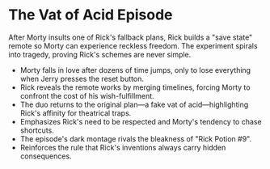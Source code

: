 # The Vat of Acid Episode

After Morty insults one of Rick's fallback plans, Rick builds a "save state" remote so Morty can experience reckless freedom. The experiment spirals into tragedy, proving Rick's schemes are never simple.

- Morty falls in love after dozens of time jumps, only to lose everything when Jerry presses the reset button.
- Rick reveals the remote works by merging timelines, forcing Morty to confront the cost of his wish-fulfillment.
- The duo returns to the original plan—a fake vat of acid—highlighting Rick's affinity for theatrical traps.
- Emphasizes Rick's need to be respected and Morty's tendency to chase shortcuts.
- The episode's dark montage rivals the bleakness of "Rick Potion #9".
- Reinforces the rule that Rick's inventions always carry hidden consequences.
